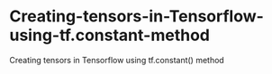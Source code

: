 # Creating-tensors-in-Tensorflow-using-tf.constant-method
Creating tensors in Tensorflow using tf.constant() method
